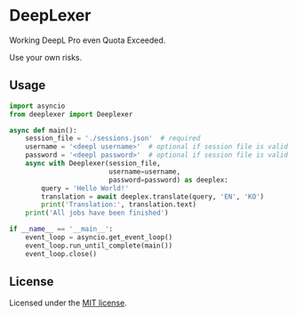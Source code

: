# DeepLexer

Working DeepL Pro even Quota Exceeded.

Use your own risks.

## Usage

```python
import asyncio
from deeplexer import Deeplexer

async def main():
    session_file = './sessions.json'  # required
    username = '<deepl username>'  # optional if session file is valid
    password = '<deepl password>'  # optional if session file is valid
    async with Deeplexer(session_file, 
                         username=username, 
                         password=password) as deeplex:
        query = 'Hello World!'
        translation = await deeplex.translate(query, 'EN', 'KO')
        print('Translation:', translation.text)
    print('All jobs have been finished')

if __name__ == '__main__':
    event_loop = asyncio.get_event_loop()
    event_loop.run_until_complete(main())
    event_loop.close()
```

## License

Licensed under the [MIT license](https://github.com/OrigamiDream/deeplexer/blob/main/LICENSE).
